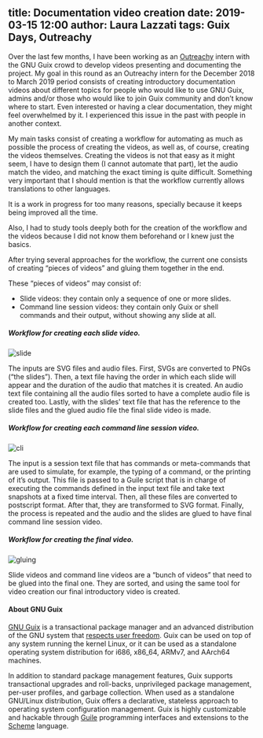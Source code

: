 title: Documentation video creation
date: 2019-03-15 12:00
author: Laura Lazzati
tags: Guix Days, Outreachy
---

Over the last few months, I have been working as an
[Outreachy](https://www.outreachy.org/) intern with the GNU Guix crowd
to develop videos presenting and documenting the project.
My goal in this round as an Outreachy
intern for the December 2018 to March 2019 period consists of creating introductory documentation videos
about different topics for people who would like to use GNU Guix,
admins and/or those who would like to join Guix community and don’t
know where to start. Even interested or having a clear documentation, they
might feel overwhelmed by it. I experienced this issue in the past with people in another context.

My main tasks consist of creating a workflow for
automating as much as possible the process of creating the videos, as well as,
of course, creating the videos themselves. Creating the videos is not that easy
as it might seem, I have to design them (I cannot automate that part), let
the audio match the video, and matching the exact timing is quite difficult.
Something very important that I should mention is that the workflow currently
allows translations to other languages.

It is a work in progress for too many reasons, specially because it keeps
being improved all the time.

Also, I had to study tools deeply both for the creation of the workflow and the videos
because I did not know them beforehand or I knew just the basics.

After trying several approaches for the workflow, the current one consists of
creating “pieces of videos” and gluing them together in the end.

These “pieces of videos” may consist of:
- Slide videos: they contain only a sequence of one or more slides.
- Command line session videos: they contain only Guix or shell commands and
their output, without showing any slide at all.

##### Workflow for creating each slide video.

![slide](https://www.gnu.org/software/guix/static/blog/img/outreachy-2019-slide-video.png)

The inputs are SVG files and audio files.
First, SVGs are converted to PNGs (“the slides”).
Then, a text file having the order in which each slide will
appear and the duration of the audio that matches it is created.
An audio text file containing all the audio files sorted to
have a complete audio file is created too.
Lastly, with the slides' text file that has the reference to the slide files
and the glued audio file the final slide video is made.

##### Workflow for creating each command line session video.

![cli](https://www.gnu.org/software/guix/static/blog/img/outreachy-2019-cli-video.png)

The input is a session text file that has commands or meta-commands that
are used to simulate, for example, the typing of a command, or the printing of
it’s output.
This file is passed to a Guile script that is in charge of executing the
commands defined in the input text file and take text snapshots at a fixed time
 interval. Then, all these files are converted to postscript format. After
that, they are transformed to SVG format. Finally, the process is repeated and
the audio and the slides are glued to have final command line session video.

##### Workflow for creating the final video.

![gluing](https://www.gnu.org/software/guix/static/blog/img/outreachy-2019-gluing-video.png)

Slide videos and command line videos are a “bunch of videos”
that need to be glued into the final one. They are sorted, and using the
same tool for video creation our final introductory video is created.

#### About GNU Guix

[GNU Guix](https://www.gnu.org/software/guix) is a transactional package
manager and an advanced distribution of the GNU system that [respects
user
freedom](https://www.gnu.org/distros/free-system-distribution-guidelines.html).
Guix can be used on top of any system running the kernel Linux, or it
can be used as a standalone operating system distribution for i686,
x86_64, ARMv7, and AArch64 machines.

In addition to standard package management features, Guix supports
transactional upgrades and roll-backs, unprivileged package management,
per-user profiles, and garbage collection.  When used as a standalone
GNU/Linux distribution, Guix offers a declarative, stateless approach to
operating system configuration management.  Guix is highly customizable
and hackable through [Guile](https://www.gnu.org/software/guile)
programming interfaces and extensions to the
[Scheme](http://schemers.org) language.
